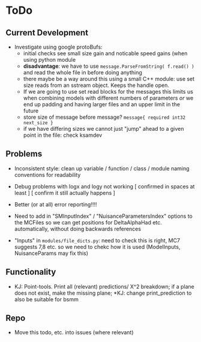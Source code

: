 ToDo
====

Current Development
-------------------
* Investigate using google protoBufs:
    * initial checks see small size gain and noticable speed gains (when using python module
    * **disadvantage**: we have to use `message.ParseFromString( f.read() )` and read the whole file in before doing anything
    * there maybe be a way around this using a small C++ module: use set size reads from an sstream object.  Keeps the handle open.
    * If we are going to use set read blocks for the messages this limits us when combining models with different numbers of parameters *or* we end up padding and having larger files and an upper limit in the future
    * store size of message before message? `message{ required int32 next_size }`
    * if we have differing sizes we cannot just "jump" ahead to a given point in the file: check ksamdev

Problems
--------
* Inconsistent style: clean up variable / function / class / module naming conventions for readability
* Debug problems with logx and logy not working 
    [ confirmed in spaces at least ]
    [ confirm it still actually happens ]

* Better (or at all) error reporting!!!!
* Need to add in "SMInputIndex" / "NuisanceParametersIndex" options to the MCFiles so we can get positions for DeltaAlphaHad etc. automatically, without doing backwards references
* "Inputs" in `modules/file_dicts.py`: need to check this is right, MC7 suggests 7,8 etc.  so we need to chekc how it is used (ModelInputs, NuisanceParams may fix this)

Functionality
-------------
* KJ: Point-tools. Print all (relevant) predictions/ X^2 breakdown; if a plane
    does not exist, make the missing plane;
*KJ: change print_prediction to also be suitable for bsmm

Repo
----
* Move this todo, etc. into issues (where relevant)
